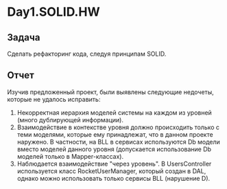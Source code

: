 # Day1.SOLID.HW

## Задача
Сделать рефакторинг кода, следуя принципам SOLID.

## Отчет
Изучив предложенный проект, были выявлены следующие недочеты, которые не удалось исправить:
1. Некорректная иерархия моделей системы на каждом из уровней (много дублирующей информации).
2. Взаимодействие в контекстве уровня должно происходить только с теми моделями, которые ему принадлежат, что в данном проекте наружено. В частности, на BLL в сервисах используются Db модели вместо моделей данного уровня (допускается использование Db моделей только в Mapper-классах).
3. Наблюдается взаимодействие "через уровень". В UsersController используется класс RocketUserManager, который создан в DAL, однако можно использовать только сервисы BLL (нарушение D). 
